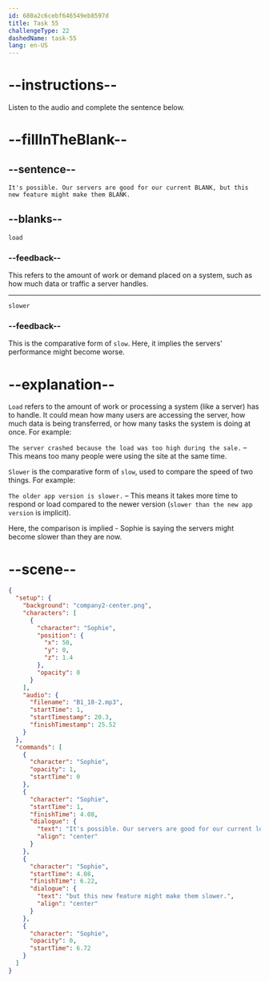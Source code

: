 ```yaml
---
id: 680a2c6cebf646549eb8597d
title: Task 55
challengeType: 22
dashedName: task-55
lang: en-US
---
```


<!-- (Audio) Sophie: It's possible. Our servers are good for our current load, but this new feature might make them slower. -->

# --instructions--

Listen to the audio and complete the sentence below.

# --fillInTheBlank--

## --sentence--

`It's possible. Our servers are good for our current BLANK, but this new feature might make them BLANK.`

## --blanks--

`load`

### --feedback--

This refers to the amount of work or demand placed on a system, such as how much data or traffic a server handles.

---

`slower`

### --feedback--

This is the comparative form of `slow`. Here, it implies the servers' performance might become worse.

# --explanation--

`Load` refers to the amount of work or processing a system (like a server) has to handle. It could mean how many users are accessing the server, how much data is being transferred, or how many tasks the system is doing at once. For example:

`The server crashed because the load was too high during the sale.` – This means too many people were using the site at the same time.

`Slower` is the comparative form of `slow`, used to compare the speed of two things. For example:

`The older app version is slower.` – This means it takes more time to respond or load compared to the newer version (`slower than the new app version` is implicit).

Here, the comparison is implied - Sophie is saying the servers might become slower than they are now. 

# --scene--

```json
{
  "setup": {
    "background": "company2-center.png",
    "characters": [
      {
        "character": "Sophie",
        "position": {
          "x": 50,
          "y": 0,
          "z": 1.4
        },
        "opacity": 0
      }
    ],
    "audio": {
      "filename": "B1_18-2.mp3",
      "startTime": 1,
      "startTimestamp": 20.3,
      "finishTimestamp": 25.52
    }
  },
  "commands": [
    {
      "character": "Sophie",
      "opacity": 1,
      "startTime": 0
    },
    {
      "character": "Sophie",
      "startTime": 1,
      "finishTime": 4.08,
      "dialogue": {
        "text": "It's possible. Our servers are good for our current load,",
        "align": "center"
      }
    },
    {
      "character": "Sophie",
      "startTime": 4.08,
      "finishTime": 6.22,
      "dialogue": {
        "text": "but this new feature might make them slower.",
        "align": "center"
      }
    },
    {
      "character": "Sophie",
      "opacity": 0,
      "startTime": 6.72
    }
  ]
}
```
